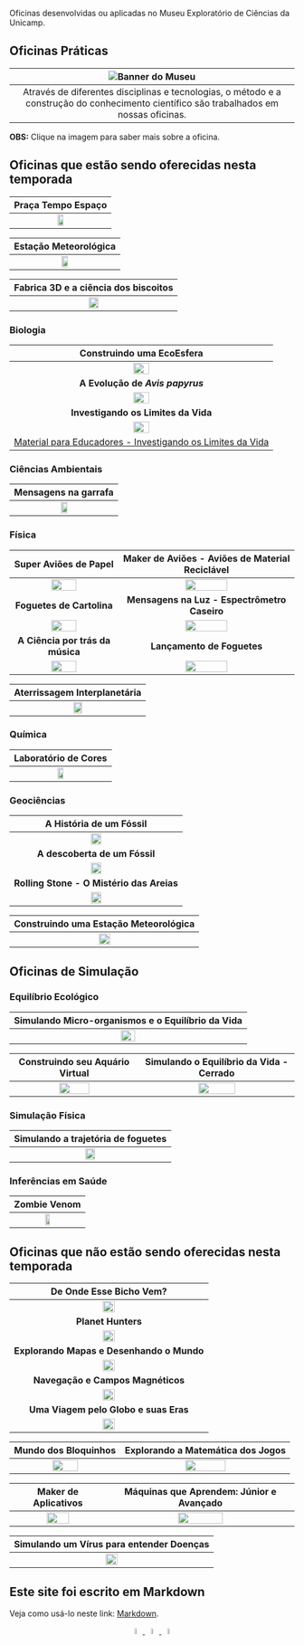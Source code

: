 Oficinas desenvolvidas ou aplicadas no Museu Exploratório de Ciências da Unicamp.

## Oficinas Práticas

|![Banner do Museu](museub-small.png)|
|:-----:|
|Através de diferentes disciplinas e tecnologias, o método e a construção do conhecimento científico são trabalhados em nossas oficinas.|

**OBS:** Clique na imagem para saber mais sobre a oficina.

## Oficinas que estão sendo oferecidas nesta temporada

|Praça Tempo Espaço|
|:------:|
|[<img src="praça.png" width="25%" height="25%">](praca/)|

|Estação Meteorológica|
|:------:|
|[<img src="estacao.png" width="25%" height="25%">](estacaometeorologica/)|

|Fabrica 3D e a ciência dos biscoitos|
|:------:|
|[<img src="biscoito.png" width="25%" height="25%">](fab3dbiscoito/)|

### Biologia

|**Construindo uma EcoEsfera**|
|:------:|
|[<img src="eco1.png" width="25%" height="25%">](ecoesfera/)|
|**A Evolução de _Avis papyrus_**|
[<img src="papiru1.png" width="25%" height="25%">](papyrus/)|
|**Investigando os Limites da Vida**|
|[<img src="vida1.png" width="25%" height="25%">](levedura/)|
|[Material para Educadores - Investigando os Limites da Vida](treinamento-levedura/) |

### Ciências Ambientais

|Mensagens na garrafa|
|:-----:|
|[<img src="garrafa1.png" width="25%" height="25%">](mensagemgarrafa/)|

### Física

|Super Aviões de Papel|Maker de Aviões - Aviões de Material Reciclável|
|:------:|:----:|
|[<img src="avipapel1.png" width="50%" height="50%">](avioes/)|[<img src="aviao1.png" width="50%" height="50%">](aviaomaker/)|
|**Foguetes de Cartolina**|**Mensagens na Luz - Espectrômetro Caseiro**|
|[<img src="foguete1.png" width="50%" height="50%">](foguetes/)|[<img src="luz1.png" width="50%" height="50%">](espectrometro/)|
|**A Ciência por trás da música**|**Lançamento de Foguetes**|
|[<img src="musica1.png" width="50%" height="50%">](musica/)|[<img src="lancamento.png" width="50%" height="50%">](lançamento/)|

|**Aterrissagem Interplanetária**|
|:------:|
[<img src="aterissagem.png" width="25%" height="25%">](aterrinter/)|

### Química

|Laboratório de Cores|
|:------:|
|[<img src="cor1.png" width="25%" height="25%">](quimica-cores/)|

### Geociências

|**A História de um Fóssil**|
|:------:|
|[<img src="fossil1.png" width="25%" height="25%">](fossil/)|
|**A descoberta de um Fóssil**|
|[<img src="descof.png" width="25%" height="25%">](descobertafossil/)|
|**Rolling Stone - O Mistério das Areias**|
[<img src="rollingstone.png" width="25%" height="25%">](areiasmundo/)|

|Construindo uma Estação Meteorológica|
|:-----:|
|[<img src="construindo-estacao.png" width="25%" height="25%">](construindoestacao/)|

## Oficinas de Simulação

### Equilíbrio Ecológico

|Simulando Micro-organismos e o Equilíbrio da Vida|
|:------:|
|[<img src="mo.png" width="25%" height="25%">](https://bit.ly/museu-micro)|

|Construindo seu Aquário Virtual|Simulando o Equilíbrio da Vida - Cerrado|
|:------:|:------:|
|[<img src="aquario.png" width="50%" height="50%">](simula/aquarium-plus/)|[<img src="cerrado.png" width="50%" height="50%">](simula/cerrado/)|

### Simulação Física

|Simulando a trajetória de foguetes|
|:------:|
|[<img src="simufoguete.png" width="25%" height="25%">](simula/simufoguete/)|


### Inferências em Saúde

|Zombie Venom|
|:------:|
|[<img src="zombie.png" width="25%" height="25%">](https://bit.ly/museu-zumbi)|

## Oficinas que não estão sendo oferecidas nesta temporada

|**De Onde Esse Bicho Vem?**|
|:------:|
|[<img src="deonde1.png" width="25%" height="25%">](bicho/)|
|**Planet Hunters**|
|[<img src="planet1.png" width="25%" height="25%">](planet/)|
|**Explorando Mapas e Desenhando o Mundo**|
[<img src="mundo1.png" width="25%" height="25%">](mapas/)|
|**Navegação e Campos Magnéticos**|
|[<img src="nav.png" width="25%" height="25%">](camposmag/)|
|**Uma Viagem pelo Globo e suas Eras**|
[<img src="globo2.png" width="25%" height="25%">](globo3d/)|

|Mundo dos Bloquinhos|Explorando a Matemática dos Jogos|
|:------:|:----:|
|[<img src="bloquinho1.png" width="50%" height="50%">](bloquinhos/)|[<img src="jogos1.png" width="50%" height="50%">](jogosmatematica/)|

|Maker de Aplicativos|Máquinas que Aprendem: Júnior e Avançado|
|:------:|:----:|
|[<img src="app.png" width="50%" height="50%">](appmaker/)|[<img src="maquina.png" width="50%" height="50%">](ml/)|

|Simulando um Vírus para entender Doenças|
|:------:|
|[<img src="virus.png" width="25%" height="25%">](simula/contagion/)|

## Este site foi escrito em Markdown

Veja como usá-lo neste link: [Markdown](docs/).

<div align="center">
  <a href="https://www.facebook.com/mcunicamp/">
    <img src="facebook-ícone.png" alt="https://www.facebook.com/mcunicamp/" width="5%" height="5%"> 
  <a href="https://www.instagram.com/mcunicamp/">
    <img src="instagram-ícone.png" alt="https://www.instagram.com/mcunicamp/" width="5%" height="5%"> 
  <a href="https://www.tiktok.com/@mcunicamp">
    <img src="tiktok-ícone.png" alt="https://www.tiktok.com/@mcunicamp" width="5%" height="5%">

